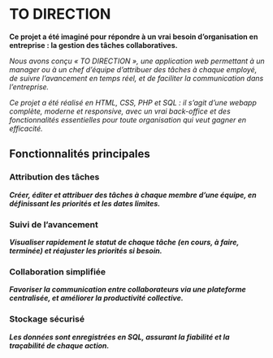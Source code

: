 # TO DIRECTION

**Ce projet a été imaginé pour répondre à un vrai besoin d’organisation en entreprise : la gestion des tâches collaboratives.** 

*Nous avons conçu « TO DIRECTION », une application web permettant à un manager ou à un chef d’équipe d’attribuer des tâches à chaque employé, de suivre l’avancement en temps réel, et de faciliter la communication dans l’entreprise.*

*Ce projet a été réalisé en HTML, CSS, PHP et SQL : il s’agit d’une webapp complète, moderne et responsive, avec un vrai back-office et des fonctionnalités essentielles pour toute organisation qui veut gagner en efficacité.*

## Fonctionnalités principales

### Attribution des tâches
***Créer, éditer et attribuer des tâches à chaque membre d’une équipe, en définissant les priorités et les dates limites.***

### Suivi de l’avancement
***Visualiser rapidement le statut de chaque tâche (en cours, à faire, terminée) et réajuster les priorités si besoin.***

### Collaboration simplifiée
***Favoriser la communication entre collaborateurs via une plateforme centralisée, et améliorer la productivité collective.***

### Stockage sécurisé
***Les données sont enregistrées en SQL, assurant la fiabilité et la traçabilité de chaque action.***